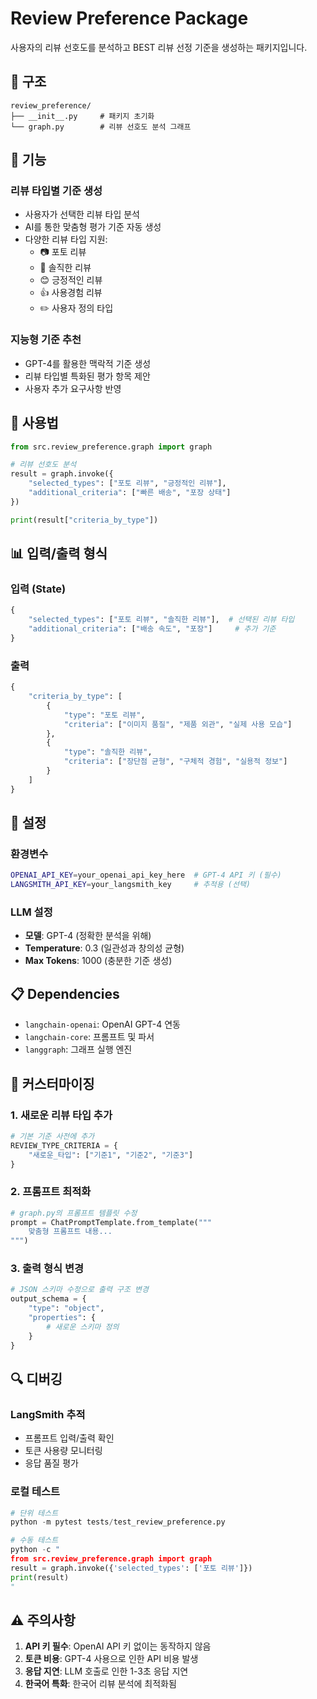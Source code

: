 # Review Preference Package

사용자의 리뷰 선호도를 분석하고 BEST 리뷰 선정 기준을 생성하는 패키지입니다.

## 📁 구조

```
review_preference/
├── __init__.py     # 패키지 초기화
└── graph.py        # 리뷰 선호도 분석 그래프
```

## 🎯 기능

### 리뷰 타입별 기준 생성
- 사용자가 선택한 리뷰 타입 분석
- AI를 통한 맞춤형 평가 기준 자동 생성
- 다양한 리뷰 타입 지원:
  - 📷 포토 리뷰
  - 💬 솔직한 리뷰  
  - 😊 긍정적인 리뷰
  - 👍 사용경험 리뷰
  - ✏️ 사용자 정의 타입

### 지능형 기준 추천
- GPT-4를 활용한 맥락적 기준 생성
- 리뷰 타입별 특화된 평가 항목 제안
- 사용자 추가 요구사항 반영

## 🚀 사용법

```python
from src.review_preference.graph import graph

# 리뷰 선호도 분석
result = graph.invoke({
    "selected_types": ["포토 리뷰", "긍정적인 리뷰"],
    "additional_criteria": ["빠른 배송", "포장 상태"]
})

print(result["criteria_by_type"])
```

## 📊 입력/출력 형식

### 입력 (State)
```python
{
    "selected_types": ["포토 리뷰", "솔직한 리뷰"],  # 선택된 리뷰 타입
    "additional_criteria": ["배송 속도", "포장"]     # 추가 기준
}
```

### 출력
```python
{
    "criteria_by_type": [
        {
            "type": "포토 리뷰",
            "criteria": ["이미지 품질", "제품 외관", "실제 사용 모습"]
        },
        {
            "type": "솔직한 리뷰", 
            "criteria": ["장단점 균형", "구체적 경험", "실용적 정보"]
        }
    ]
}
```

## 🔧 설정

### 환경변수
```bash
OPENAI_API_KEY=your_openai_api_key_here  # GPT-4 API 키 (필수)
LANGSMITH_API_KEY=your_langsmith_key     # 추적용 (선택)
```

### LLM 설정
- **모델**: GPT-4 (정확한 분석을 위해)
- **Temperature**: 0.3 (일관성과 창의성 균형)
- **Max Tokens**: 1000 (충분한 기준 생성)

## 📋 Dependencies

- `langchain-openai`: OpenAI GPT-4 연동
- `langchain-core`: 프롬프트 및 파서
- `langgraph`: 그래프 실행 엔진

## 🎨 커스터마이징

### 1. 새로운 리뷰 타입 추가
```python
# 기본 기준 사전에 추가
REVIEW_TYPE_CRITERIA = {
    "새로운_타입": ["기준1", "기준2", "기준3"]
}
```

### 2. 프롬프트 최적화
```python
# graph.py의 프롬프트 템플릿 수정
prompt = ChatPromptTemplate.from_template("""
    맞춤형 프롬프트 내용...
""")
```

### 3. 출력 형식 변경
```python
# JSON 스키마 수정으로 출력 구조 변경
output_schema = {
    "type": "object",
    "properties": {
        # 새로운 스키마 정의
    }
}
```

## 🔍 디버깅

### LangSmith 추적
- 프롬프트 입력/출력 확인
- 토큰 사용량 모니터링
- 응답 품질 평가

### 로컬 테스트
```python
# 단위 테스트
python -m pytest tests/test_review_preference.py

# 수동 테스트
python -c "
from src.review_preference.graph import graph
result = graph.invoke({'selected_types': ['포토 리뷰']})
print(result)
"
```

## ⚠️ 주의사항

1. **API 키 필수**: OpenAI API 키 없이는 동작하지 않음
2. **토큰 비용**: GPT-4 사용으로 인한 API 비용 발생
3. **응답 지연**: LLM 호출로 인한 1-3초 응답 지연
4. **한국어 특화**: 한국어 리뷰 분석에 최적화됨
